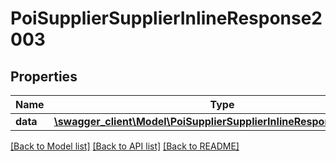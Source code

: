# PoiSupplierSupplierInlineResponse2003

## Properties
Name | Type | Description | Notes
------------ | ------------- | ------------- | -------------
**data** | [**\swagger_client\Model\PoiSupplierSupplierInlineResponse2003Data**](PoiSupplierSupplierInlineResponse2003Data.md) |  | 

[[Back to Model list]](../README.md#documentation-for-models) [[Back to API list]](../README.md#documentation-for-api-endpoints) [[Back to README]](../README.md)

